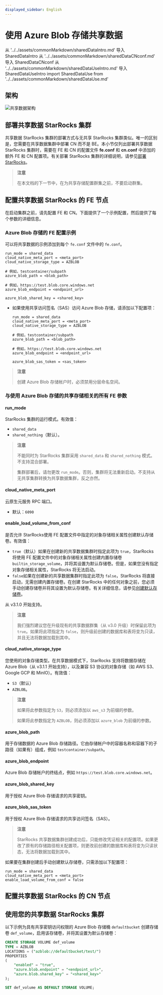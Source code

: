 ```yaml
---
displayed_sidebar: English
---
```


# 使用 Azure Blob 存储共享数据

从 '../../assets/commonMarkdown/sharedDataIntro.md' 导入 SharedDataIntro
从 '../../assets/commonMarkdown/sharedDataCNconf.md' 导入 SharedDataCNconf
从 '../../assets/commonMarkdown/sharedDataUseIntro.md' 导入 SharedDataUseIntro
import SharedDataUse from '../../assets/commonMarkdown/sharedDataUse.md'

<SharedDataIntro />

## 架构

![共享数据架构](../../assets/share_data_arch.png)

## 部署共享数据 StarRocks 集群

共享数据 StarRocks 集群的部署方式与无共享 StarRocks 集群类似。唯一的区别是，您需要在共享数据集群中部署 CN 而不是 BE。本小节仅列出部署共享数据 StarRocks 集群时，需要在 FE 和 CN 的配置文件 **fe.conf** 和 **cn.conf** 中添加的额外 FE 和 CN 配置项。有关部署 StarRocks 集群的详细说明，请参见[部署 StarRocks](../../deployment/deploy_manually.md)。

> **注意**
>
> 在本文档的下一节中，在为共享存储配置群集之前，不要启动群集。

## 配置共享数据 StarRocks 的 FE 节点

在启动集群之前，请先配置 FE 和 CN。下面提供了一个示例配置，然后提供了每个参数的详细信息。

### Azure Blob 存储的 FE 配置示例

可以将共享数据的示例添加到每个 `fe.conf` 文件中的 `fe.conf`。

  ```Properties
  run_mode = shared_data
  cloud_native_meta_port = <meta_port>
  cloud_native_storage_type = AZBLOB

  # 例如，testcontainer/subpath
  azure_blob_path = <blob_path>

  # 例如，https://test.blob.core.windows.net
  azure_blob_endpoint = <endpoint_url>

  azure_blob_shared_key = <shared_key>
  ```

- 如果使用共享访问签名（SAS）访问 Azure Blob 存储，请添加以下配置项：

  ```Properties
  run_mode = shared_data
  cloud_native_meta_port = <meta_port>
  cloud_native_storage_type = AZBLOB

  # 例如，testcontainer/subpath
  azure_blob_path = <blob_path>

  # 例如，https://test.blob.core.windows.net
  azure_blob_endpoint = <endpoint_url>

  azure_blob_sas_token = <sas_token>
  ```

> **注意**
>
> 创建 Azure Blob 存储帐户时，必须禁用分层命名空间。

### 与使用 Azure Blob 存储的共享存储相关的所有 FE 参数

#### run_mode

StarRocks 集群的运行模式。有效值：

- `shared_data`
- `shared_nothing`（默认）。

> **注意**
>
> 不能同时为 StarRocks 集群采用 `shared_data` 和 `shared_nothing` 模式。不支持混合部署。
>
> 集群部署后，请勿更改 `run_mode`。否则，集群将无法重新启动。不支持从无共享集群转换为共享数据集群，反之亦然。

#### cloud_native_meta_port

云原生元服务 RPC 端口。

- 默认：`6090`

#### enable_load_volume_from_conf

是否允许 StarRocks使用 FE 配置文件中指定的对象存储相关属性创建默认存储卷。有效值：

- `true`（默认）如果在创建新的共享数据集群时指定此项为 `true`，StarRocks 将使用 FE 配置文件中的对象存储相关属性创建内置存储卷 `builtin_storage_volume`，并将其设置为默认存储卷。但是，如果您没有指定对象存储相关属性，StarRocks 将无法启动。
- `false`如果在创建新的共享数据集群时指定此项为 `false`，StarRocks 将直接启动，无需创建内置存储卷。在创建 StarRocks 中的任何对象之前，您必须手动创建存储卷并将其设置为默认存储卷。有关详细信息，请参见[创建默认存储卷](#use-your-shared-data-starrocks-cluster)。

从 v3.1.0 开始支持。

> **注意**
>
> 我们强烈建议您在升级现有的共享数据群集（从 v3.0 升级）时保留此项为 `true`。如果将此项指定为 `false`，则升级前创建的数据库和表将变为只读，并且无法将数据加载到其中。

#### cloud_native_storage_type

您使用的对象存储类型。在共享数据模式下，StarRocks 支持将数据存储在 Azure Blob（从 v3.1.1 开始支持），以及兼容 S3 协议的对象存储（如 AWS S3、Google GCP 和 MinIO）。有效值：

- `S3`（默认）
- `AZBLOB`。

> **注意**
>
> 如果将此参数指定为 `S3`，则必须添加以 `aws_s3` 为前缀的参数。
>
> 如果将此参数指定为 `AZBLOB`，则必须添加以 `azure_blob` 为前缀的参数。

#### azure_blob_path

用于存储数据的 Azure Blob 存储路径。它由存储帐户中的容器名称和容器下的子路径（如果有）组成，例如 `testcontainer/subpath`。

#### azure_blob_endpoint

Azure Blob 存储帐户的终结点，例如 `https://test.blob.core.windows.net`。

#### azure_blob_shared_key

用于授权 Azure Blob 存储请求的共享密钥。

#### azure_blob_sas_token

用于授权 Azure Blob 存储请求的共享访问签名（SAS）。

> **注意**
>
> StarRocks 共享数据集群创建成功后，只能修改凭证相关的配置项。如果更改了原有的存储路径相关配置项，则更改前创建的数据库和表将变为只读状态，无法将数据加载到其中。

如果要在集群创建后手动创建默认存储卷，只需添加以下配置项：

```Properties
run_mode = shared_data
cloud_native_meta_port = <meta_port>
enable_load_volume_from_conf = false
```

## 配置共享数据 StarRocks 的 CN 节点

<SharedDataCNconf />

## 使用您的共享数据 StarRocks 集群

<SharedDataUseIntro />

以下示例为具有共享密钥访问权限的 Azure Blob 存储桶 `defaultbucket` 创建存储卷 `def_volume`，启用该存储卷，并将其设置为默认存储卷：

```SQL
CREATE STORAGE VOLUME def_volume
TYPE = AZBLOB
LOCATIONS = ("azblob://defaultbucket/test/")
PROPERTIES
(
    "enabled" = "true",
    "azure.blob.endpoint" = "<endpoint_url>",
    "azure.blob.shared_key" = "<shared_key>"
);

SET def_volume AS DEFAULT STORAGE VOLUME;
```

<SharedDataUse />
